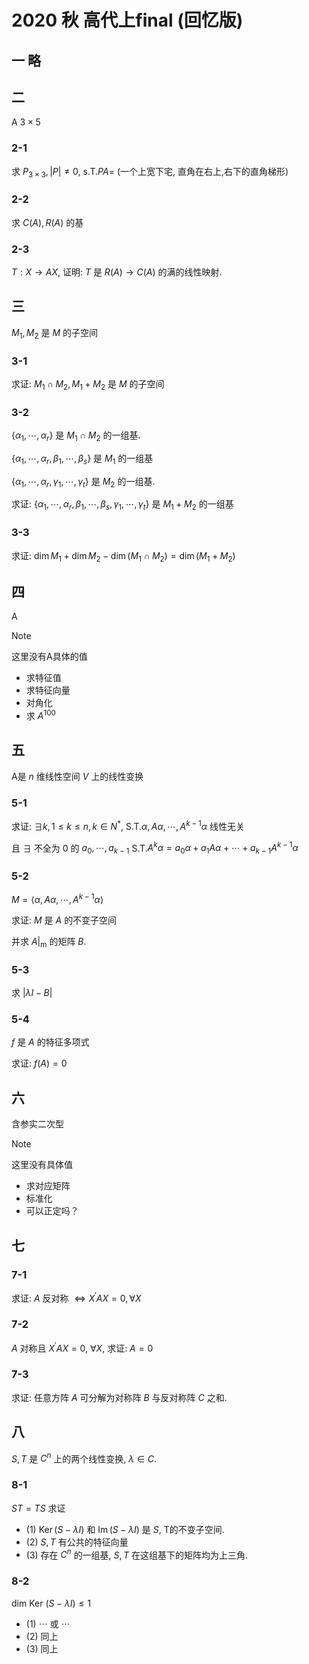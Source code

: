 # 2020 秋 高代上final (回忆版)

## 一 略

## 二

A $3 \times 5$

### 2-1

求 $P_{3 \times 3},|P| \neq 0$, s.T.$P A=$ (一个上宽下宅, 直角在右上,右下的直角梯形)

### 2-2

求 $C(A), R(A)$ 的基

### 2-3

$T: X \rightarrow A X$, 证明: $T$ 是 $R(A) \rightarrow C(A)$ 的满的线性映射.

## 三

$M_{1}, M_{2}$ 是 $M$ 的子空间

### 3-1

求证: $M_{1} \cap M_{2}, M_{1}+M_{2}$ 是 $M$ 的子空间

### 3-2

$\left\{\alpha_{1}, \cdots, \alpha_{r}\right\}$ 是 $M_{1} \cap M_{2}$ 的一组基.

$\left\{\alpha_{1}, \cdots, \alpha_{r}, \beta_{1}, \cdots, \beta_{s}\right\}$ 是 $M_{1}$ 的一组基

$\left\{\alpha_{1}, \cdots, \alpha_{r}, \gamma_{1}, \cdots, \gamma_{t}\right\}$ 是 $M_{2}$ 的一组基.

求证: $\left\{\alpha_{1}, \cdots, \alpha_{r}, \beta_{1}, \cdots, \beta_{s}, \gamma_{1}, \cdots, \gamma_{t}\right\}$ 是 $M_{1}+M_{2}$ 的一组基

### 3-3

求证:  $\operatorname{dim} M_{1}+\operatorname{dim} M_{2}-\operatorname{dim}\left(M_{1} \cap M_{2}\right)=\operatorname{dim}\left(M_{1}+M_{2}\right)$

## 四

A

> [!NOTE]
>
> 这里没有A具体的值

+ 求特征值
+ 求特征向量
+ 对角化
+ 求 $A^{100}$

## 五

A是 $n$ 维线性空间 $V$ 上的线性变换

### 5-1

求证: $\exists k, 1 \leqslant k \leqslant n, k \in N^{*}$, S.T.$\alpha, A \alpha, \cdots, A^{k-1} \alpha$ 线性无关

且 $\exists$ 不全为 0 的 $a_{0}, \cdots, a_{k-1}$ S.T.$A^{k} \alpha=a_{0} \alpha+a_{1} A \alpha+\cdots+a_{k-1} A^{k-1} \alpha$

### 5-2

$M=\left\langle\alpha, A \alpha, \cdots, A^{k-1} \alpha\right\rangle$

求证: $M$ 是 $A$ 的不变子空间

并求 $A |_{\mathrm{m}}$ 的矩阵 $B$.

### 5-3

求 $|\lambda I-B|$

### 5-4

$f$ 是 $A$ 的特征多项式

求证: $f(A)=0$

## 六

含参实二次型

> [!NOTE]
>
> 这里没有具体值

+ 求对应矩阵
+ 标准化
+ 可以正定吗？

## 七

### 7-1

求证: $A$ 反对称 $\Leftrightarrow X^{\prime} A X=0, \forall X$

### 7-2

$A$ 对称且 $X^{\prime} A X=0, ~ \forall X$, 求证: $A=0$

### 7-3

求证: 任意方阵 $A$ 可分解为对称阵 $B$ 与反对称阵 $C$ 之和.

## 八

$S, T$ 是 $C^{n}$ 上的两个线性变换, $\lambda \in C$.

### 8-1

$S T=T S$ 求证

+ (1) $\operatorname{Ker}(S-\lambda I)$ 和 $\operatorname{Im}(S-\lambda I)$ 是 $S$, T的不变子空间.
+ (2) $S, T$ 有公共的特征向量
+ (3) 存在 $C^{n}$ 的一组基, $S, T$ 在这组基下的矩阵均为上三角.

### 8-2

dim Ker $(S-\lambda I) \leqslant 1$

+ (1) $\cdots$ 或 $\cdots$
+ (2) 同上
+ (3) 同上
